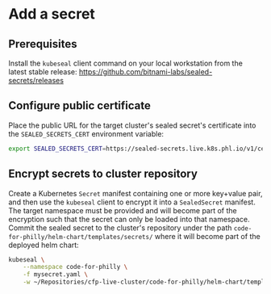 # Add a secret

## Prerequisites

Install the `kubeseal` client command on your local workstation from the latest stable release: <https://github.com/bitnami-labs/sealed-secrets/releases>

## Configure public certificate

Place the public URL for the target cluster's sealed secret's certificate into the `SEALED_SECRETS_CERT` environment variable:

```bash
export SEALED_SECRETS_CERT=https://sealed-secrets.live.k8s.phl.io/v1/cert.pem
```

## Encrypt secrets to cluster repository

Create a Kubernetes `Secret` manifest containing one or more key+value pair, and then use the `kubeseal` client to encrypt it into a `SealedSecret` manifest. The target namespace must be provided and will become part of the encryption such that the secret can only be loaded into that namespace. Commit the sealed secret to the cluster's repository under the path `code-for-philly/helm-chart/templates/secrets/` where it will become part of the deployed helm chart:

```bash
kubeseal \
    --namespace code-for-philly \
    -f mysecret.yaml \
    -w ~/Repositories/cfp-live-cluster/code-for-philly/helm-chart/templates/secrets/mysecret.yaml
```
